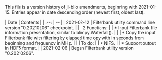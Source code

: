 This file is a version history of jl-blio amendments, beginning with 2021-01-15.  Entries appear in date descending order (newest first, oldest last).
<br>
<br>
| Date | Contents |
| :--: | -- |
| 2021-02-12 | Filterbank utility command line version "0.20210206" checkpoint. |
| | 2 Functions:
| | * Input Filterbank file information presentation, similar to blimpy.Waterfall(). |
| | * Copy the input Filterbank file with filtering by elapsed time opy with in seconds from beginning and frequency in MHz. |
| | To do:
| | * NIFS.
| | * Support output in HDF5 format. |
| 2021-02-06 | Began Filterbank utility version "0.20210206".
